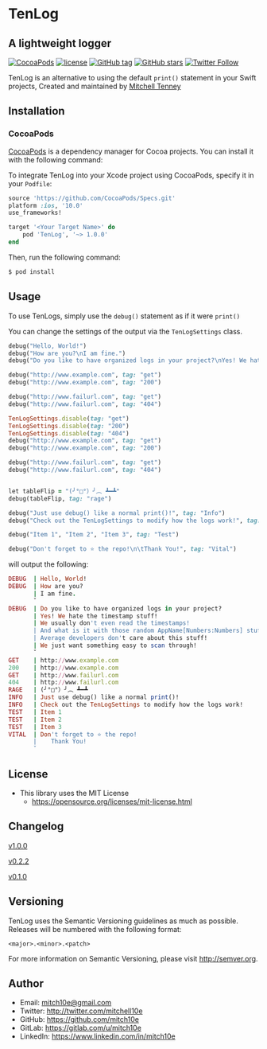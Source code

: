 # TenLog
## A lightweight logger

[![CocoaPods](https://img.shields.io/cocoapods/v/TenLog.svg?maxAge=2592000)]()
[![license](https://img.shields.io/github/license/mitch10e/TenLog.svg?maxAge=2592000)]()
[![GitHub tag](https://img.shields.io/github/tag/mitch10e/TenLog.svg?maxAge=2592000)]()
[![GitHub stars](https://img.shields.io/github/stars/mitch10e/TenLog.svg?style=social&label=Star&maxAge=2592000)]()
[![Twitter Follow](https://img.shields.io/twitter/follow/mitchell10e.svg?style=social&label=Follow&maxAge=2592000)]()

TenLog is an alternative to using the default ```print()``` statement in your Swift projects, 
Created and maintained by [Mitchell Tenney](https://gitlab.com/u/mitch10e)

## Installation

### CocoaPods

[CocoaPods](http://cocoapods.org) is a dependency manager for Cocoa projects. You can install it with the following command:

To integrate TenLog into your Xcode project using CocoaPods, specify it in your `Podfile`:

```ruby
source 'https://github.com/CocoaPods/Specs.git'
platform :ios, '10.0'
use_frameworks!

target '<Your Target Name>' do
    pod 'TenLog', '~> 1.0.0'
end
```

Then, run the following command:

```bash
$ pod install
```

## Usage

To use TenLogs, simply use the ```debug()``` statement as if it were ```print()```

You can change the settings of the output via the ```TenLogSettings``` class.

```ruby
debug("Hello, World!")
debug("How are you?\nI am fine.")
debug("Do you like to have organized logs in your project?\nYes! We hate the timestamp stuff!\nWe usually don't even read the timestamps!\nAnd what is it with those random AppName[Numbers:Numbers] stuff?\nAverage developers don't care about this stuff!\nWe just want something easy to scan through!")

debug("http://www.example.com", tag: "get")
debug("http://www.example.com", tag: "200")

debug("http://www.failurl.com", tag: "get")
debug("http://www.failurl.com", tag: "404")

TenLogSettings.disable(tag: "get")
TenLogSettings.disable(tag: "200")
TenLogSettings.disable(tag: "404")
debug("http://www.example.com", tag: "get")
debug("http://www.example.com", tag: "200")

debug("http://www.failurl.com", tag: "get")
debug("http://www.failurl.com", tag: "404")


let tableFlip = "(╯°□°）╯︵ ┻━┻"
debug(tableFlip, tag: "rage")

debug("Just use debug() like a normal print()!", tag: "Info")
debug("Check out the TenLogSettings to modify how the logs work!", tag: "Info")

debug("Item 1", "Item 2", "Item 3", tag: "Test")

debug("Don't forget to ⭐️ the repo!\n\tThank You!", tag: "Vital")
```

will output the following:

```ruby
DEBUG  | Hello, World!
DEBUG  | How are you?
       | I am fine.
       ˇ
DEBUG  | Do you like to have organized logs in your project?
       | Yes! We hate the timestamp stuff!
       | We usually don't even read the timestamps!
       | And what is it with those random AppName[Numbers:Numbers] stuff?
       | Average developers don't care about this stuff!
       | We just want something easy to scan through!
       ˇ
GET    | http://www.example.com
200    | http://www.example.com
GET    | http://www.failurl.com
404    | http://www.failurl.com
RAGE   | (╯°□°）╯︵ ┻━┻
INFO   | Just use debug() like a normal print()!
INFO   | Check out the TenLogSettings to modify how the logs work!
TEST   | Item 1
TEST   | Item 2
TEST   | Item 3
VITAL  | Don't forget to ⭐️ the repo!
       | 	Thank You!
       ˇ
```



## License
- This library uses the MIT License
  - https://opensource.org/licenses/mit-license.html

## Changelog

[v1.0.0](https://github.com/mitch10e/TenLog/blob/develop/CHANGELOG.md#100)

[v0.2.2](https://github.com/mitch10e/TenLog/blob/develop/CHANGELOG.md#022)

[v0.1.0](https://github.com/mitch10e/TenLog/blob/develop/CHANGELOG.md#010)

## Versioning

TenLog uses the Semantic Versioning guidelines as much as possible. Releases will be numbered with the following format:

`<major>.<minor>.<patch>`

For more information on Semantic Versioning, please visit http://semver.org.

## Author
- Email: mitch10e@gmail.com
- Twitter: http://twitter.com/mitchell10e
- GitHub: https://github.com/mitch10e
- GitLab: https://gitlab.com/u/mitch10e
- LinkedIn: https://www.linkedin.com/in/mitch10e

